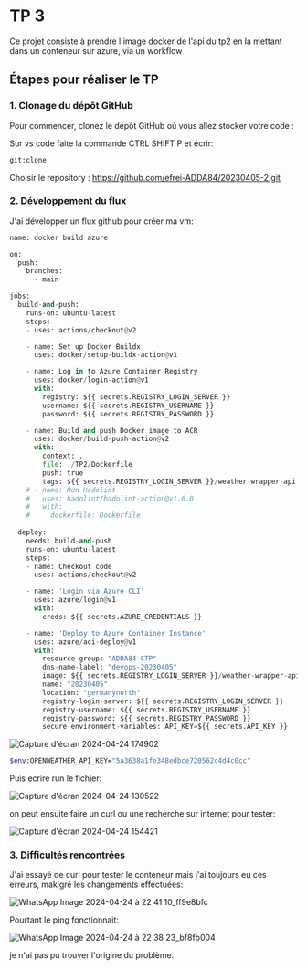 
# TP 3

Ce projet consiste à prendre l'image docker de l'api du tp2 en la mettant dans un conteneur sur azure, via un workflow
## Étapes pour réaliser le TP

### 1. Clonage du dépôt GitHub

Pour commencer, clonez le dépôt GitHub où vous allez stocker votre code :

Sur vs code faite la commande CTRL SHIFT P et écrir:
```bash
git:clone 
```
Choisir le repository : https://github.com/efrei-ADDA84/20230405-2.git

### 2. Développement du flux

J'ai développer un flux github pour créer ma vm:

```python
name: docker build azure

on: 
  push: 
    branches: 
      - main 

jobs: 
  build-and-push: 
    runs-on: ubuntu-latest 
    steps: 
    - uses: actions/checkout@v2 

    - name: Set up Docker Buildx  
      uses: docker/setup-buildx-action@v1

    - name: Log in to Azure Container Registry 
      uses: docker/login-action@v1
      with: 
        registry: ${{ secrets.REGISTRY_LOGIN_SERVER }}
        username: ${{ secrets.REGISTRY_USERNAME }}
        password: ${{ secrets.REGISTRY_PASSWORD }}

    - name: Build and push Docker image to ACR
      uses: docker/build-push-action@v2
      with: 
        context: . 
        file: ./TP2/Dockerfile 
        push: true 
        tags: ${{ secrets.REGISTRY_LOGIN_SERVER }}/weather-wrapper-api:latest
    # - name: Run Hadolint 
    #   uses: hadolint/hadolint-action@v1.6.0
    #   with:
    #     dockerfile: Dockerfile
        
  deploy: 
    needs: build-and-push 
    runs-on: ubuntu-latest 
    steps: 
    - name: Checkout code 
      uses: actions/checkout@v2

    - name: 'Login via Azure CLI' 
      uses: azure/login@v1
      with: 
        creds: ${{ secrets.AZURE_CREDENTIALS }}

    - name: 'Deploy to Azure Container Instance' 
      uses: azure/aci-deploy@v1
      with: 
        resource-group: "ADDA84-CTP" 
        dns-name-label: "devops-20230405"
        image: ${{ secrets.REGISTRY_LOGIN_SERVER }}/weather-wrapper-api:latest
        name: "20230405"
        location: "germanynorth" 
        registry-login-server: ${{ secrets.REGISTRY_LOGIN_SERVER }} 
        registry-username: ${{ secrets.REGISTRY_USERNAME }} 
        registry-password: ${{ secrets.REGISTRY_PASSWORD }} 
        secure-environment-variables: API_KEY=${{ secrets.API_KEY }}

```

![Capture d'écran 2024-04-24 174902](https://github.com/efrei-ADDA84/20230405-2/assets/154382359/bce4b242-6644-47e1-8950-f4ee078e654b)



```bash
$env:OPENWEATHER_API_KEY="5a3638a1fe348edbce720562c4d4c0cc"

```

Puis ecrire run le fichier:

![Capture d'écran 2024-04-24 130522](https://github.com/efrei-ADDA84/20230405-2/assets/154382359/b399badf-c503-446f-a64a-886477b2d11f)


on peut ensuite faire un curl ou une recherche sur internet pour tester:

![Capture d'écran 2024-04-24 154421](https://github.com/efrei-ADDA84/20230405-2/assets/154382359/1fd6cf14-aaa3-47b0-81e1-701291e06a6b)


### 3. Difficultés rencontrées

J'ai essayé de curl pour tester le conteneur mais j'ai toujours eu ces erreurs, maklgré les changements effectuées:

![WhatsApp Image 2024-04-24 à 22 41 10_ff9e8bfc](https://github.com/efrei-ADDA84/20230405-2/assets/154382359/f59322a4-bc43-447a-9904-907d13fd80cb)

Pourtant le ping fonctionnait:

  
  ![WhatsApp Image 2024-04-24 à 22 38 23_bf8fb004](https://github.com/efrei-ADDA84/20230405-2/assets/154382359/4e7c55a3-af23-419b-92d3-590f514846d4)

je n'ai pas pu trouver l'origine du problème.
